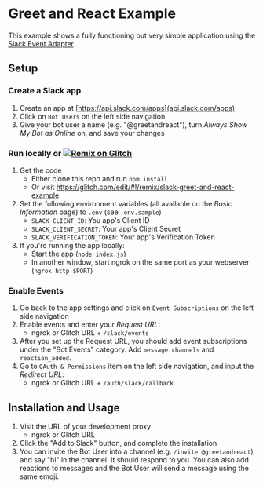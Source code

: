 # Greet and React Example

This example shows a fully functioning but very simple application using the
[Slack Event Adapter](https://github.com/slackapi/node-slack-events-api).

## Setup

### Create a Slack app
1. Create an app at [https://api.slack.com/apps](api.slack.com/apps)
2. Click on `Bot Users` on the left side navigation
3. Give your bot user a name (e.g. "@greetandreact"), turn _Always Show My Bot as Online_ on, and save your
changes

### Run locally or [![Remix on Glitch](https://cdn.glitch.com/2703baf2-b643-4da7-ab91-7ee2a2d00b5b%2Fremix-button.svg)](https://glitch.com/edit/#!/remix/slack-greet-and-react-example)

1. Get the code
	- Either clone this repo and run `npm install`
	- Or visit https://glitch.com/edit/#!/remix/slack-greet-and-react-example
2. Set the following environment variables (all available on the *Basic Information* page) to `.env` (see `.env.sample`)
	- `SLACK_CLIENT_ID`: You app's Client ID
	- `SLACK_CLIENT_SECRET`: Your app's Client Secret
	- `SLACK_VERIFICATION_TOKEN`: Your app's Verification Token
3. If you're running the app locally:
	- Start the app (`node index.js`)
	- In another window, start ngrok on the same port as your webserver (`ngrok http $PORT`)

### Enable Events
1. Go back to the app settings and click on `Event Subscriptions` on the left side navigation
2. Enable events and enter your _Request URL_:
	- ngrok or Glitch URL + `/slack/events`
3. After you set up the Request URL, you should add event subscriptions under the "Bot Events" category. Add `message.channels` and `reaction_added`.
4. Go to `OAuth & Permissions` item on the left side navigation, and input the _Redirect URL_:
	- ngrok or Glitch URL + `/auth/slack/callback`

## Installation and Usage
1.  Visit the URL of your development proxy
	- ngrok or Glitch URL
2. Click the "Add to Slack" button, and complete the installation
3. You can invite the Bot User into a channel (e.g. `/invite @greetandreact`), and say "hi" in the
channel. It should respond to you. You can also add reactions to messages and the Bot User will send
a message using the same emoji.
